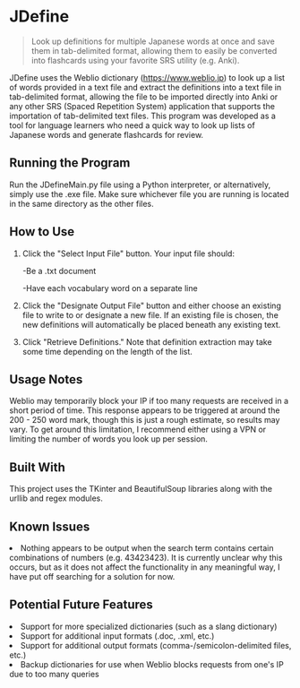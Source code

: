# JDefine
> Look up definitions for multiple Japanese words at once and save them in tab-delimited format, allowing them to easily be converted into flashcards using your favorite SRS utility (e.g. Anki).

JDefine uses the Weblio dictionary (https://www.weblio.jp) to look up a list of words provided in a text file and extract the definitions into a text file in tab-delimited format, allowing the file to be imported directly into Anki or any other SRS (Spaced Repetition System) application that supports the importation of tab-delimited text files. This program was developed as a tool for language learners who need a quick way to look up lists of Japanese words and generate flashcards for review.

## Running the Program
Run the JDefineMain.py file using a Python interpreter, or alternatively, simply use the .exe file. Make sure whichever file you are running is located in the same directory as the other files.

## How to Use

1) Click the "Select Input File" button. Your input file should:

&nbsp; &nbsp;&nbsp; &nbsp;-Be a .txt document

&nbsp; &nbsp;&nbsp; &nbsp;-Have each vocabulary word on a separate line

2) Click the "Designate Output File" button and either choose an existing file to write to or designate a new file. If an existing file is chosen, the new definitions will automatically be placed beneath any existing text.

3) Click "Retrieve Definitions." Note that definition extraction may take some time depending on the length of the list.

## Usage Notes
Weblio may temporarily block your IP if too many requests are received in a short period of time. This response appears to be triggered at around the 200 - 250 word mark, though this is just a rough estimate, so results may vary. To get around this limitation, I recommend either using a VPN or limiting the number of words you look up per session.

## Built With
This project uses the TKinter and BeautifulSoup libraries along with the urllib and regex modules.

## Known Issues

<li>Nothing appears to be output when the search term contains certain combinations of numbers (e.g. 43423423). It is currently unclear why this occurs, but as it does not affect the functionality in any meaningful way, I have put off searching for a solution for now.</li>

## Potential Future Features

<li>Support for more specialized dictionaries (such as a slang dictionary)</li>
<li>Support for additional input formats (.doc, .xml, etc.)</li>
<li>Support for additional output formats (comma-/semicolon-delimited files, etc.)</li>
<li>Backup dictionaries for use when Weblio blocks requests from one's IP due to too many queries</li>
